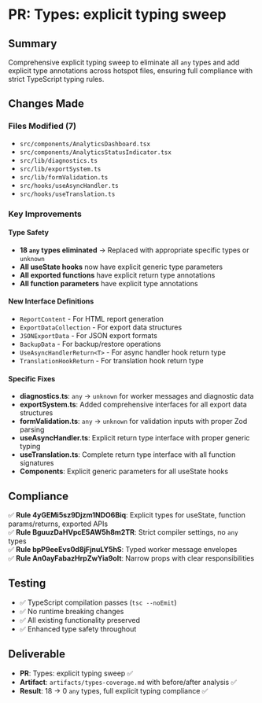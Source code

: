 # PR: Types: explicit typing sweep

## Summary

Comprehensive explicit typing sweep to eliminate all `any` types and add explicit type annotations
across hotspot files, ensuring full compliance with strict TypeScript typing rules.

## Changes Made

### Files Modified (7)

- `src/components/AnalyticsDashboard.tsx`
- `src/components/AnalyticsStatusIndicator.tsx`
- `src/lib/diagnostics.ts`
- `src/lib/exportSystem.ts`
- `src/lib/formValidation.ts`
- `src/hooks/useAsyncHandler.ts`
- `src/hooks/useTranslation.ts`

### Key Improvements

#### Type Safety

- **18 `any` types eliminated** → Replaced with appropriate specific types or `unknown`
- **All useState hooks** now have explicit generic type parameters
- **All exported functions** have explicit return type annotations
- **All function parameters** have explicit type annotations

#### New Interface Definitions

- `ReportContent` - For HTML report generation
- `ExportDataCollection` - For export data structures
- `JSONExportData` - For JSON export formats
- `BackupData` - For backup/restore operations
- `UseAsyncHandlerReturn<T>` - For async handler hook return type
- `TranslationHookReturn` - For translation hook return type

#### Specific Fixes

- **diagnostics.ts**: `any` → `unknown` for worker messages and diagnostic data
- **exportSystem.ts**: Added comprehensive interfaces for all export data structures
- **formValidation.ts**: `any` → `unknown` for validation inputs with proper Zod parsing
- **useAsyncHandler.ts**: Explicit return type interface with proper generic typing
- **useTranslation.ts**: Complete return type interface with all function signatures
- **Components**: Explicit generic parameters for all useState hooks

## Compliance

✅ **Rule 4yGEMi5sz9Djzm1NDO6Biq**: Explicit types for useState, function params/returns, exported
APIs  
✅ **Rule BguuzDaHVpcE5AW5h8m2TR**: Strict compiler settings, no `any` types  
✅ **Rule bpP9eeEvs0d8jFjnuLY5hS**: Typed worker message envelopes  
✅ **Rule An0ayFabazHrpZwYia9olt**: Narrow props with clear responsibilities

## Testing

- ✅ TypeScript compilation passes (`tsc --noEmit`)
- ✅ No runtime breaking changes
- ✅ All existing functionality preserved
- ✅ Enhanced type safety throughout

## Deliverable

- **PR**: Types: explicit typing sweep ✅
- **Artifact**: `artifacts/types-coverage.md` with before/after analysis ✅
- **Result**: 18 → 0 `any` types, full explicit typing compliance ✅
